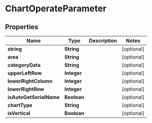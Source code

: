 
# ChartOperateParameter

## Properties
Name | Type | Description | Notes
------------ | ------------- | ------------- | -------------
**string** | **String** |  |  [optional]
**area** | **String** |  |  [optional]
**categoryData** | **String** |  |  [optional]
**upperLeftRow** | **Integer** |  |  [optional]
**lowerRightColumn** | **Integer** |  |  [optional]
**lowerRightRow** | **Integer** |  |  [optional]
**isAutoGetSerialName** | **Boolean** |  |  [optional]
**chartType** | **String** |  |  [optional]
**isVertical** | **Boolean** |  |  [optional]



